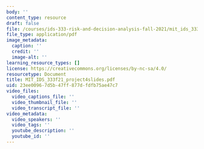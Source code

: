 ```yaml
---
body: ''
content_type: resource
draft: false
file: /courses/ids-333-risk-and-decision-analysis-fall-2021/mit_ids_333f21_project4slides2.pdf
file_type: application/pdf
image_metadata:
  caption: ''
  credit: ''
  image-alt: ''
learning_resource_types: []
license: https://creativecommons.org/licenses/by-nc-sa/4.0/
resourcetype: Document
title: MIT_IDS_333f21_project4slides.pdf
uid: 23ee0096-7d5b-47ff-877d-fdfb75ae47c7
video_files:
  video_captions_file: ''
  video_thumbnail_file: ''
  video_transcript_file: ''
video_metadata:
  video_speakers: ''
  video_tags: ''
  youtube_description: ''
  youtube_id: ''
---
```

